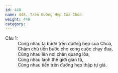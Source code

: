 ```yaml
---
id: 448
name: 448. Trên Đường Hẹp Của Chúa
weight: 448
category: 
---
```

<dl><dt>Câu 1:</dt><dd data-verse="1">Cùng nhau ta bươn trên đường hẹp của Chúa, <br/>Chăm chú tiến bước cho xong cuộc chạy đua, <br/>Cùng nhau lên nơi chân quang lòa, <br/>Cùng nhau lánh thế giới gian tà, <br/>Cùng nhau tiến trên đường hẹp thập tự giá. </dd></dl>
